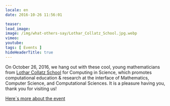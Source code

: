 ```yaml
---
locale: en
date: 2016-10-26 11:56:01

teaser: 
lead_image:
image: /img/what-others-say/Lothar_Collatz_School.jpg.webp
vimeo: 
youtube:
tags: [ Events ]
hideHeaderTitle: true
---
```


On October 26, 2016, we hang out with these cool, young mathematicians from [Lothar Collatz School](https://www.c3s.uni-hamburg.de/) for Computing in Science, which promotes computational education & research at the interface of Mathematics, Computer Science, and Computational Sciences. It is a pleasure having you, thank you for visiting us! 

[Here´s more about the event](http://www.math.uni-hamburg.de/siamchapter/news_013.html)


